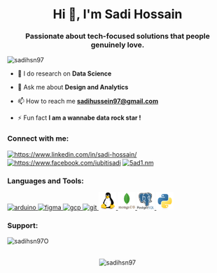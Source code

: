 <h1 align="center">Hi 👋, I'm Sadi Hossain</h1>
<h3 align="center">Passionate about tech-focused solutions that people genuinely love.</h3>

<p align="left"> <img src="https://komarev.com/ghpvc/?username=sadihsn97&label=Profile%20views&color=0e75b6&style=flat" alt="sadihsn97" /> </p>

- 🌱 I do research on **Data Science**

- 💬 Ask me about **Design and Analytics**

- 📫 How to reach me **sadihussein97@gmail.com**

- ⚡ Fun fact **I am a wannabe data rock star !**

<h3 align="left">Connect with me:</h3>
<p align="left">
<a href="https://linkedin.com/in/https://www.linkedin.com/in/sadi-hossain/" target="blank"><img align="center" src="https://raw.githubusercontent.com/rahuldkjain/github-profile-readme-generator/master/src/images/icons/Social/linked-in-alt.svg" alt="https://www.linkedin.com/in/sadi-hossain/" height="30" width="40" /></a>
<a href="https://fb.com/https://www.facebook.com/iubitisadi" target="blank"><img align="center" src="https://raw.githubusercontent.com/rahuldkjain/github-profile-readme-generator/master/src/images/icons/Social/facebook.svg" alt="https://www.facebook.com/iubitisadi" height="30" width="40" /></a>
<a href="https://instagram.com/5ad1.nm" target="blank"><img align="center" src="https://raw.githubusercontent.com/rahuldkjain/github-profile-readme-generator/master/src/images/icons/Social/instagram.svg" alt="5ad1.nm" height="30" width="40" /></a>
</p>

<h3 align="left">Languages and Tools:</h3>
<p align="left"> <a href="https://www.arduino.cc/" target="_blank" rel="noreferrer"> <img src="https://cdn.worldvectorlogo.com/logos/arduino-1.svg" alt="arduino" width="40" height="40"/> </a> <a href="https://www.figma.com/" target="_blank" rel="noreferrer"> <img src="https://www.vectorlogo.zone/logos/figma/figma-icon.svg" alt="figma" width="40" height="40"/> </a> <a href="https://cloud.google.com" target="_blank" rel="noreferrer"> <img src="https://www.vectorlogo.zone/logos/google_cloud/google_cloud-icon.svg" alt="gcp" width="40" height="40"/> </a> <a href="https://git-scm.com/" target="_blank" rel="noreferrer"> <img src="https://www.vectorlogo.zone/logos/git-scm/git-scm-icon.svg" alt="git" width="40" height="40"/> </a> <a href="https://www.linux.org/" target="_blank" rel="noreferrer"> <img src="https://raw.githubusercontent.com/devicons/devicon/master/icons/linux/linux-original.svg" alt="linux" width="40" height="40"/> </a> <a href="https://www.mongodb.com/" target="_blank" rel="noreferrer"> <img src="https://raw.githubusercontent.com/devicons/devicon/master/icons/mongodb/mongodb-original-wordmark.svg" alt="mongodb" width="40" height="40"/> </a> <a href="https://www.postgresql.org" target="_blank" rel="noreferrer"> <img src="https://raw.githubusercontent.com/devicons/devicon/master/icons/postgresql/postgresql-original-wordmark.svg" alt="postgresql" width="40" height="40"/> </a> <a href="https://www.python.org" target="_blank" rel="noreferrer"> <img src="https://raw.githubusercontent.com/devicons/devicon/master/icons/python/python-original.svg" alt="python" width="40" height="40"/> </a> </p>

<h3 align="left">Support:</h3>
<p><a href="https://www.buymeacoffee.com/sadihsn97O"> <img align="left" src="https://cdn.buymeacoffee.com/buttons/v2/default-yellow.png" height="50" width="210" alt="sadihsn97O" /></a></p><br><br>

<p><img align="center" src="https://github-readme-stats.vercel.app/api/top-langs?username=sadihsn97&show_icons=true&locale=en&layout=compact" alt="sadihsn97" /></p>
